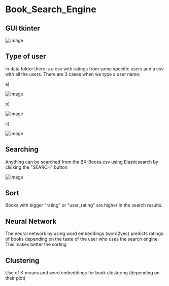 # Book_Search_Engine

## GUI tkinter
![image](https://user-images.githubusercontent.com/93796754/197302894-cf17aee2-36e7-45b5-b1e4-3ad17d51f984.png)

## Type of user 
In data folder there is a csv with ratings from some specific users and a csv with all the users. There are 3 cases when we type a user name:

a)

![image](https://user-images.githubusercontent.com/93796754/197302935-a68a2a1c-ed1f-4873-bc3b-4e0d80961e1d.png)

b)

![image](https://user-images.githubusercontent.com/93796754/197302963-8953172b-265d-40fe-a8f3-c6a0bc4c990d.png)

c)

![image](https://user-images.githubusercontent.com/93796754/197302988-98e9799d-5658-4e10-b051-06cbf1389a07.png)


## Searching
Anything can be searched from the BX-Books.csv using Elasticsearch by clicking the "SEARCH" button 

![image](https://user-images.githubusercontent.com/93796754/197303045-34c3c740-8f5f-4e0b-9dfc-87e3dd970a5a.png)


## Sort 
Books with bigger "rating" or "user_rating" are higher in the search results. 

## Neural Network 
The neural network by using word embeddings (word2vec) predicts ratings of books depending on the taste of the user who uses the search engine. This makes better the sorting 

## Clustering
Use of K-means and word embeddings for book clustering (depending on their plot)





